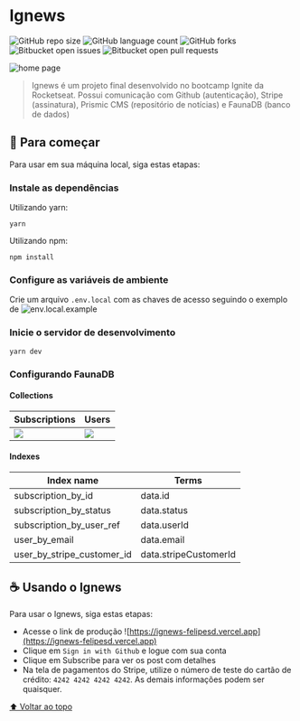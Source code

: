 # Ignews

![GitHub repo size](https://img.shields.io/github/repo-size/fezoide/ignews)
![GitHub language count](https://img.shields.io/github/languages/count/fezoide/ignews)
![GitHub forks](https://img.shields.io/github/forks/fezoide/ignews)
![Bitbucket open issues](https://img.shields.io/bitbucket/issues/fezoide/ignews)
![Bitbucket open pull requests](https://img.shields.io/bitbucket/pr-raw/fezoide/ignews)

<img src="https://user-images.githubusercontent.com/18513213/155630154-2e7e79c0-6d06-43fc-9014-4e8f58fc243d.png" alt="home page" />

> Ignews é um projeto final desenvolvido no bootcamp Ignite da Rocketseat. Possui comunicação com Github (autenticação), Stripe (assinatura), Prismic CMS (repositório 
> de notícias) e FaunaDB (banco de dados)

## 🚀 Para começar

Para usar em sua máquina local, siga estas etapas:
### Instale as dependências
Utilizando yarn:
```
yarn
```
Utilizando npm:
```
npm install
```
### Configure as variáveis de ambiente
Crie um arquivo `.env.local` com as chaves de acesso seguindo o exemplo de ![env.local.example](https://github.com/fezoide/ignews/blob/main/.env.local.example)

### Inicie o servidor de desenvolvimento
```
yarn dev
```
### Configurando FaunaDB
#### Collections
<table>
  <thead>
    <tr>
      <th>Subscriptions</th>
      <th>Users</th>
    </tr>
  </thead>
  <tr>
    <td> <img src="https://user-images.githubusercontent.com/18513213/155633661-a56315db-dfb2-4a65-9dcd-c9f90a2f2c07.png" /> </td>
    <td> <img src="https://user-images.githubusercontent.com/18513213/155633588-f199d978-b868-4360-8419-574a4bb9ff14.png" </td>
  </tr>
</table>

#### Indexes

<table>
  <thead>
    <tr>
      <th>Index name</th>
      <th>Terms</th>
    </tr>
  </thead>
  <tr>
    <td> subscription_by_id </td>
    <td> data.id </td>
  </tr>
  <tr>
    <td> subscription_by_status </td>
    <td> data.status </td>
  </tr>
  <tr>
    <td> subscription_by_user_ref </td>
    <td> data.userId </td>
  </tr>
  <tr>
    <td> user_by_email </td>
    <td> data.email </td>
  </tr>
  <tr>
    <td> user_by_stripe_customer_id </td>
    <td> data.stripeCustomerId </td>
  </tr>
</table>

## ☕ Usando o Ignews

Para usar o Ignews, siga estas etapas:
* Acesse o link de produção
![https://ignews-felipesd.vercel.app](https://ignews-felipesd.vercel.app)
* Clique em `Sign in with Github` e logue com sua conta
* Clique em Subscribe para ver os post com detalhes
* Na tela de pagamentos do Stripe, utilize o número de teste do cartão de crédito: `4242 4242 4242 4242`. As demais informações podem ser quaisquer.

[⬆ Voltar ao topo](#nome-do-projeto)<br>
